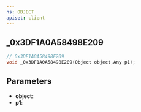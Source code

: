 ```yaml
---
ns: OBJECT
apiset: client
---
```

## _0x3DF1A0A58498E209

```c
// 0x3DF1A0A58498E209
void _0x3DF1A0A58498E209(Object object,Any p1);
```


## Parameters
* **object**:
* **p1**:
